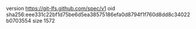version https://git-lfs.github.com/spec/v1
oid sha256:eee331c22bf1d75be6d5ea38575186efa0d8794f1f760d8dd8c34022b0703554
size 1572
